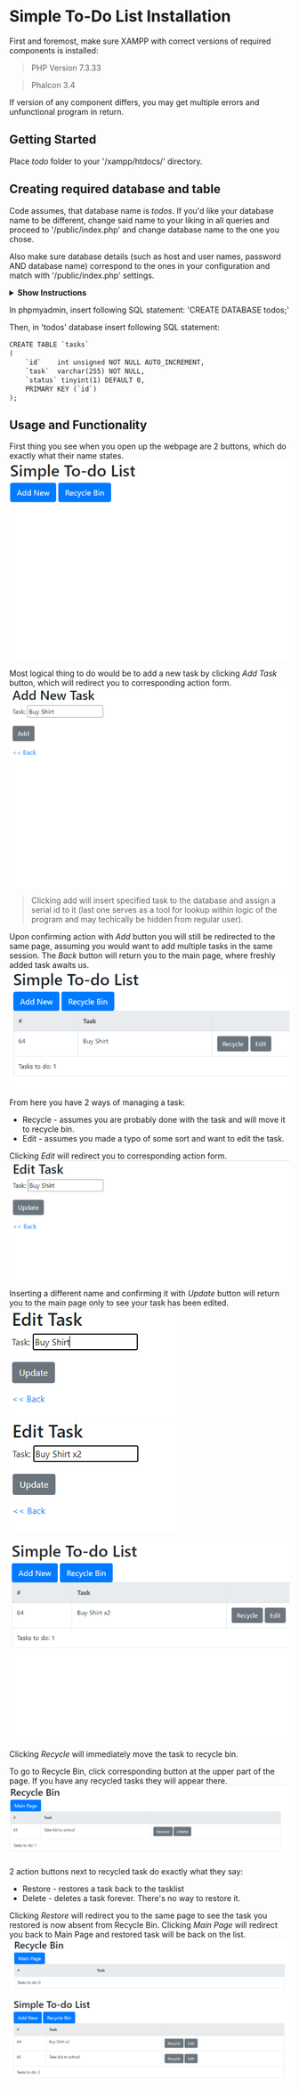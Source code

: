 # Simple To-Do List Installation
First and foremost, make sure XAMPP with correct versions of required components is installed:
> PHP Version 7.3.33

> Phalcon 3.4

If version of any component differs, you may get multiple errors and unfunctional program in return.

## Getting Started
Place _todo_ folder to your '/xampp/htdocs/' directory.

## Creating required database and table
Code assumes, that database name is _todos_. If you'd like your database name to be different, change said name to your liking in all queries and proceed to '/public/index.php' and change database name to the one you chose.

Also make sure database details (such as host and user names, password AND database name) correspond to the ones in your configuration and match with '/public/index.php' settings.

<details><summary><b>Show Instructions</b></summary>


</details>


In phpmyadmin, insert following SQL statement:
'CREATE DATABASE todos;'

Then, in 'todos' database insert following SQL statement:
```
CREATE TABLE `tasks`
(
    `id`    int unsigned NOT NULL AUTO_INCREMENT,
    `task`  varchar(255) NOT NULL,
    `status` tinyint(1) DEFAULT 0,
    PRIMARY KEY (`id`)
);
```

## Usage and Functionality
First thing you see when you open up the webpage are 2 buttons, which do exactly what their name states.
<img src="readme/img/1.png" alt="1" align="center" />

Most logical thing to do would be to add a new task by clicking _Add Task_ button, which will redirect you to corresponding action form.
<img src="readme/img/2.png" alt="2" align="center" />
> Clicking add will insert specified task to the database and assign a serial id to it (last one serves as a tool for lookup within logic of the program and may techically be hidden from regular user).

Upon confirming action with _Add_ button you will still be redirected to the same page, assuming you would want to add multiple tasks in the same session. The _Back_ button will return you to the main page, where freshly added task awaits us.
<img src="readme/img/3.png" alt="3" align="center" />

From here you have 2 ways of managing a task:
- Recycle - assumes you are probably done with the task and will move it to recycle bin.
- Edit - assumes you made a typo of some sort and want to edit the task.

Clicking _Edit_ will redirect you to corresponding action form.
<img src="readme/img/4.png" alt="4" align="center" />

Inserting a different name and confirming it with _Update_ button will return you to the main page only to see your task has been edited.
<img src="readme/img/5.png" alt="5" /> <img src="readme/img/6.png" alt="6" />

<img src="readme/img/7.png" alt="7" align="center"  />

Clicking _Recycle_ will immediately move the task to recycle bin.

To go to Recycle Bin, click corresponding button at the upper part of the page. If you have any recycled tasks they will appear there.
<img src="readme/img/8.png" alt="8" align="center" />

2 action buttons next to recycled task do exactly what they say:
- Restore - restores a task back to the tasklist
- Delete - deletes a task forever. There's no way to restore it.

Clicking _Restore_ will redirect you to the same page to see the task you restored is now absent from Recycle Bin.
Clicking _Main Page_ will redirect you back to Main Page and restored task will be back on the list.
<img src="readme/img/9.png" alt="9" align="center" />

<img src="readme/img/10.png" alt="10" align="center" />

